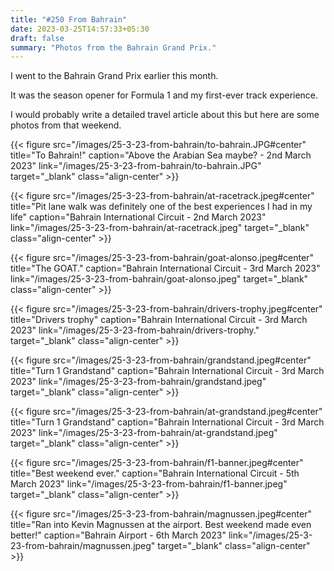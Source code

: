 ```yaml
---
title: "#250 From Bahrain"
date: 2023-03-25T14:57:33+05:30
draft: false
summary: "Photos from the Bahrain Grand Prix."
---
```


I went to the Bahrain Grand Prix earlier this month.

It was the season opener for Formula 1 and my first-ever track experience.

I would probably write a detailed travel article about this but here are some photos from that weekend.

{{< figure src="/images/25-3-23-from-bahrain/to-bahrain.JPG#center" title="To Bahrain!" caption="Above the Arabian Sea maybe? - 2nd March 2023" link="/images/25-3-23-from-bahrain/to-bahrain.JPG" target="_blank" class="align-center" >}}

{{< figure src="/images/25-3-23-from-bahrain/at-racetrack.jpeg#center" title="Pit lane walk was definitely one of the best experiences I had in my life" caption="Bahrain International Circuit - 2nd March 2023" link="/images/25-3-23-from-bahrain/at-racetrack.jpeg" target="_blank" class="align-center" >}}

{{< figure src="/images/25-3-23-from-bahrain/goat-alonso.jpeg#center" title="The GOAT." caption="Bahrain International Circuit - 3rd March 2023" link="/images/25-3-23-from-bahrain/goat-alonso.jpeg" target="_blank" class="align-center" >}}

{{< figure src="/images/25-3-23-from-bahrain/drivers-trophy.jpeg#center" title="Drivers trophy" caption="Bahrain International Circuit - 3rd March 2023" link="/images/25-3-23-from-bahrain/drivers-trophy." target="_blank" class="align-center" >}}

{{< figure src="/images/25-3-23-from-bahrain/grandstand.jpeg#center" title="Turn 1 Grandstand" caption="Bahrain International Circuit - 3rd March 2023" link="/images/25-3-23-from-bahrain/grandstand.jpeg" target="_blank" class="align-center" >}}

{{< figure src="/images/25-3-23-from-bahrain/at-grandstand.jpeg#center" title="Turn 1 Grandstand" caption="Bahrain International Circuit - 3rd March 2023" link="/images/25-3-23-from-bahrain/at-grandstand.jpeg" target="_blank" class="align-center" >}}

{{< figure src="/images/25-3-23-from-bahrain/f1-banner.jpeg#center" title="Best weekend ever." caption="Bahrain International Circuit - 5th March 2023" link="/images/25-3-23-from-bahrain/f1-banner.jpeg" target="_blank" class="align-center" >}}

{{< figure src="/images/25-3-23-from-bahrain/magnussen.jpeg#center" title="Ran into Kevin Magnussen at the airport. Best weekend made even better!" caption="Bahrain Airport - 6th March 2023" link="/images/25-3-23-from-bahrain/magnussen.jpeg" target="_blank" class="align-center" >}}
